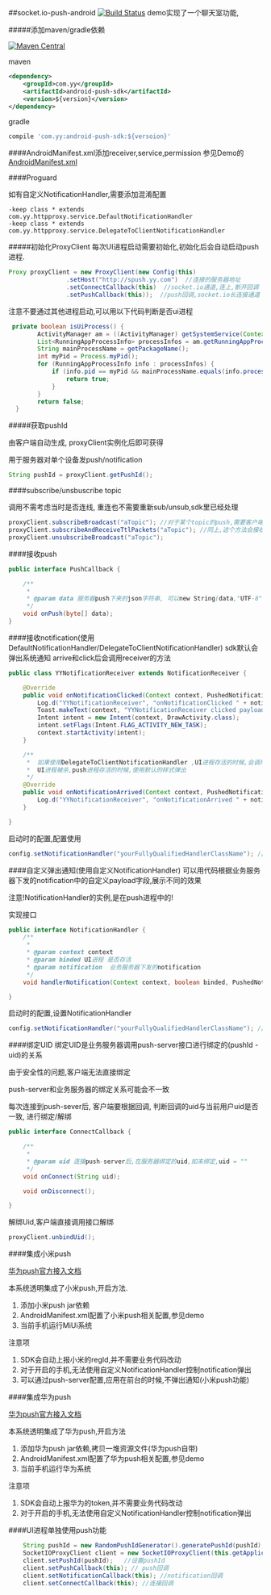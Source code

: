 ##socket.io-push-android [![Build Status](https://travis-ci.org/xuduo/socket.io-push-android.svg?branch=master)](https://travis-ci.org/xuduo/socket.io-push-android)
demo实现了一个聊天室功能,

#####添加maven/gradle依赖

[![Maven Central](https://maven-badges.herokuapp.com/maven-central/com.yy/android-push-sdk/badge.svg)](https://maven-badges.herokuapp.com/maven-central/com.yy/android-push-sdk)


maven
```xml
<dependency>
    <groupId>com.yy</groupId>
    <artifactId>android-push-sdk</artifactId>
    <version>${version}</version>
</dependency>
```


gradle
```groovy
compile 'com.yy:android-push-sdk:${versoion}'
```

####AndroidManifest.xml添加receiver,service,permission
参见Demo的[AndroidManifest.xml](src/main/AndroidManifest.xml)

####Proguard

如有自定义NotificationHandler,需要添加混淆配置
```
-keep class * extends com.yy.httpproxy.service.DefaultNotificationHandler
-keep class * extends com.yy.httpproxy.service.DelegateToClientNotificationHandler
```

#####初始化ProxyClient
每次UI进程启动需要初始化,初始化后会自动启动push进程.

```java
Proxy proxyClient = new ProxyClient(new Config(this)
                .setHost("http://spush.yy.com")  //连接的服务器地址
                .setConnectCallback(this)  //socket.io通道,连上,断开回调
                .setPushCallback(this));  //push回调,socket.io长连接通道
```
注意不要通过其他进程启动,可以用以下代码判断是否ui进程
```java
 private boolean isUiProcess() {
        ActivityManager am = ((ActivityManager) getSystemService(Context.ACTIVITY_SERVICE));
        List<RunningAppProcessInfo> processInfos = am.getRunningAppProcesses();
        String mainProcessName = getPackageName();
        int myPid = Process.myPid();
        for (RunningAppProcessInfo info : processInfos) {
            if (info.pid == myPid && mainProcessName.equals(info.processName)) {
                return true;
            }
        }
        return false;
  }
```


#####获取pushId

由客户端自动生成, proxyClient实例化后即可获得

用于服务器对单个设备发push/notification
```java
String pushId = proxyClient.getPushId();
```



####subscribe/unsbuscribe topic

调用不需考虑当时是否连线, 重连也不需要重新sub/unsub,sdk里已经处理
```java
proxyClient.subscribeBroadcast("aTopic"); //对于某个topic的push,需要客户端主动订阅,才能收到.如demo中,需订阅"chatRoom" topic,才能收到聊天消息
proxyClient.subscribeAndReceiveTtlPackets("aTopic"); //同上,这个方法会接收服务器的重传
proxyClient.unsubscribeBroadcast("aTopic");
```



####接收push
```java
public interface PushCallback {

    /**
     *
     * @param data 服务器push下来的json字符串, 可以new String(data,"UTF-8")转换为字符串
     */
    void onPush(byte[] data);
}
```



####接收notification(使用DefaultNotificationHandler/DelegateToClientNotificationHandler)
sdk默认会弹出系统通知
arrive和click后会调用receiver的方法
```java
public class YYNotificationReceiver extends NotificationReceiver {

    @Override
    public void onNotificationClicked(Context context, PushedNotification notification) {
        Log.d("YYNotificationReceiver", "onNotificationClicked " + notification.id + " values " + notification.values);
        Toast.makeText(context, "YYNotificationReceiver clicked payload: " + notification.values.get("payload"), Toast.LENGTH_SHORT).show();
        Intent intent = new Intent(context, DrawActivity.class);
        intent.setFlags(Intent.FLAG_ACTIVITY_NEW_TASK);
        context.startActivity(intent);
    }

    /**
     *  如果使用DelegateToClientNotificationHandler ,UI进程存活的时候,会调用此方法,不弹出通知.
     *  UI进程被杀,push进程存活的时候,使用默认的样式弹出
     */
    @Override
    public void onNotificationArrived(Context context, PushedNotification notification) {
        Log.d("YYNotificationReceiver", "onNotificationArrived " + notification.id + " values " + notification.values);
    }

}
```
启动时的配置,配置使用
```java
config.setNotificationHandler("yourFullyQualifiedHandlerClassName"); //不能混淆这个类
```


####自定义弹出通知(使用自定义NotificationHandler)
可以用代码根据业务服务器下发的notification中的自定义payload字段,展示不同的效果

注意!NotificationHandler的实例,是在push进程中的!

实现接口
```java
public interface NotificationHandler {
    /**
     *
     * @param context context
     * @param binded UI进程 是否存活
     * @param notification  业务服务器下发的notification
     */
    void handlerNotification(Context context, boolean binded, PushedNotification notification);

}
```
启动时的配置,设置NotificationHandler
```java
config.setNotificationHandler("yourFullyQualifiedHandlerClassName"); //不能混淆这个类
```



####绑定UID
绑定UID是业务服务器调用push-server接口进行绑定的(pushId - uid)的关系

由于安全性的问题,客户端无法直接绑定

push-server和业务服务器的绑定关系可能会不一致

每次连接到push-sever后, 客户端要根据回调, 判断回调的uid与当前用户uid是否一致, 进行绑定/解绑
```java
public interface ConnectCallback {

    /**
     *  
     * @param uid 连接push-server后,在服务器绑定的uid,如未绑定,uid = ""
     */
    void onConnect(String uid);

    void onDisconnect();

}
```
解绑Uid,客户端直接调用接口解绑
```java
proxyClient.unbindUid();
```



####集成小米push


[华为push官方接入文档](http://dev.xiaomi.com/doc/?page_id=1670)

本系统透明集成了小米push,开启方法.


1. 添加小米push jar依赖
2. AndroidManifest.xml配置了小米push相关配置,参见demo
3. 当前手机运行MiUi系统

注意项

1. SDK会自动上报小米的regId,并不需要业务代码改动
2. 对于开启的手机,无法使用自定义NotificationHandler控制notification弹出
3. 可以通过push-server配置,应用在前台的时候,不弹出通知(小米push功能)



####集成华为push

[华为push官方接入文档](http://developer.huawei.com/push)

本系统透明集成了华为push,开启方法

1. 添加华为push jar依赖,拷贝一堆资源文件(华为push自带)
2. AndroidManifest.xml配置了华为push相关配置,参见demo
3. 当前手机运行华为系统

注意项

1. SDK会自动上报华为的token,并不需要业务代码改动
2. 对于开启的手机,无法使用自定义NotificationHandler控制notification弹出


####UI进程单独使用push功能

```java
    String pushId = new RandomPushIdGenerator().generatePushId(pushId); //生成随机pushId
    SocketIOProxyClient client = new SocketIOProxyClient(this.getApplicationContext(), host, null);
    client.setPushId(pushId);   //设置pushId
    client.setPushCallback(this); // push回调
    client.setNotificationCallback(this); //notification回调
    client.setConnectCallback(this); //连接回调
```
